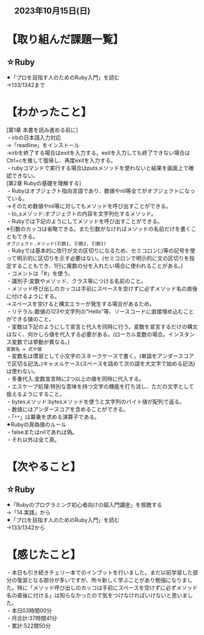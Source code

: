 ## 　2023年10月15日(日)
# 【取り組んだ課題一覧】
## ☆Ruby
⚫︎「プロを目指す人のためのRuby入門」を読む<br>
→133/1342まで<br>
# 【わかったこと】
[第1章 本書を読み進める前に]<br>
・irbの日本語入力対応<br>
→「readline」をインストール<br>
→irbを終了する場合はexitを入力する。exitを入力しても終了できない場合はCtrl+cを推して復帰し、再度exitを入力する。<br>
・rubyコマンドで実行する場合はputsメソッドを使わないと結果を画面上で確認できない。<br>
[第2章 Rubyの基礎を理解する]<br>
・Rubyはオブジェクト指向言語であり、数値やnil等全てがオブジェクトになっている。<br>
→そのため数値やnil等に対してもメソッドを呼び出すことができる。<br>
・to_sメソッド:オブジェクトの内容を文字列化するメソッド。<br>
・Rubyでは下記のようにしてメソッドを呼び出すことができる。<br>
※引数のカッコは省略できる。また引数がなければメソッドの名前だけを書くこともできる。<br>
`オブジェクト.メソッド(引数1, 引数2, 引数3)`<br>
・Rubyでは基本的に改行が文の区切りになるため、セミコロン(;)等の記号を使って明示的に区切りを示す必要はない。(セミコロンで明示的に文の区切りを指定することもでき、1行に複数の分を入れたい場合に使われることがある。)<br>
・コメントは「#」を使う。<br>
・識別子:変数やメソッド、クラス等につける名前のこと。<br>
・メソッド呼び出しのカッコは手前にスペースを空けずに必ずメソッド名の直後に付けるようにする。<br>
→スペースを空けると構文エラーが発生する場合があるため。<br>
・リテラル:数値の123や文字列の"Hello"等、ソースコードに直接埋め込むことができる値のこと。<br>
・変数は下記のようにして宣言と代入を同時に行う。変数を宣言するだけの構文はなく、何かしら値を代入する必要がある。(ローカル変数の場合。インスタンス変数では挙動が異なる。)<br>
`変数名 = 式や値`<br>
・変数名は慣習として小文字のスネークケースで書く。(単語をアンダースコアで区切る記法。)キャメルケース(スペースを詰めて次の語を大文字で始める記法)は使わない。<br>
・多重代入:変数宣言時に2つ以上の値を同時に代入する。<br>
・エスケープ処理:特別な意味を持つ文字の機能を打ち消し、ただの文字として扱えるようにすること。<br>
・bytesメソッド:bytesメソッドを使うと文字列のバイト値が配列で返る。<br>
・数値にはアンダースコアを含めることができる。<br>
・「`**`」は冪乗を求める演算子である。<br>
⚫︎Rubyの真偽値のルール<br>
・falseまたはnilであれば偽。<br>
・それ以外は全て真。<br>
# 【次やること】
## ☆Ruby
⚫︎「Rubyのプログラミング初心者向けの超入門講座」を視聴する<br>
→「14.実践」から<br>
⚫︎「プロを目指す人のためのRuby入門」を読む<br>
→133/1342から<br>
# 【感じたこと】
・本日も引き続きチェリー本でのインプットを行いました。まだ以前学習した部分の復習となる部分が多いですが、所々新しく学ぶことがあり勉強になりました。特に「メソッド呼び出しのカッコは手前にスペースを空けずに必ずメソッド名の直後に付ける」は知らなかったので気をつけなければいけないと思いました。<br>
・本日03時間00分<br>
・月合計:37時間41分<br>
・累計:522間50分<br>
